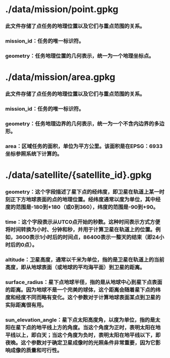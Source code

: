 # ./data/mission/point.gpkg

### 此文件存储了点任务的地理位置以及它们与重点范围的关系。
### mission_id：任务的唯一标识符。
### geometry：任务地理位置的几何表示，统一为一个地理坐标点。

# ./data/mission/area.gpkg

### 此文件存储了点任务的地理位置以及它们与重点范围的关系。
### mission_id：任务的唯一标识符。
### geometry：任务地理边界的几何表示，统一为一个不含内边界的多边形。
### area：区域任务的面积，单位为平方公里。该面积是在EPSG：6933坐标参照系统下计算的。

# ./data/satellite/{satellite_id}.gpkg

### geometry：这个字段描述了星下点的经纬度，即卫星在轨道上某一时刻正下方地球表面的点的地理位置。经纬度通常以度为单位，其中经度的范围是-180到+180（或0到360），纬度的范围是-90到+90。
### time：这个字段表示从UTC0点开始的秒数。这种时间表示方式方便将时间转换为小时、分钟和秒，并用于计算卫星在轨道上的位置。例如，3600表示1小时后的时间点，86400表示一整天的结束（即24小时后的0点）。
### altitude：卫星高度，通常以千米为单位，指的是卫星在轨道上的当前高度，即从地球表面（或地球的平均海平面）到卫星的距离。
### surface_radius：星下点地球半径，指的是从地球中心到星下点表面的距离。因为地球不是一个完美的球体，这个距离会随着星下点的纬度和经度不同而略有变化。这个参数对于计算地球表面某点到卫星的实际距离很有用。
### sun_elevation_angle：星下点太阳高度角，以度为单位，指的是太阳在星下点的地平线上方的角度。当这个角度为正时，表明太阳在地平线以上，即白天；当这个角度为负时，表明太阳在地平线以下，即夜晚。这个参数对于确定卫星成像时的光照条件非常重要，因为它影响成像的质量和可行性。